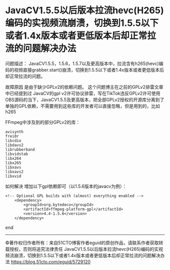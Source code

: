 # JavaCV1.5.5以后版本拉流hevc(H265)编码的实视频流崩溃，切换到1.5.5以下或者1.4x版本或者更低版本后却正常拉流的问题解决办法

 问题描述：
JavaCV1.5.5，1.5.6，1.5.7以及更高版本中，拉流含有h265(hevc)编码的视频直接grabber.start()崩溃，切换到1.5.5以下或者1.4x版本或者更低版本后却正常拉流的问题。

故障原因
是由于缺少GPLv2的依赖问题。
这个问题博主在之前的GPLv2排雷文章中已经提到过
 JavaCV的gpl v2许可协议排雷，写在TikTok违反GPLv2许可使用OBS源码的当下，JavaCV1.5.5及更高版本，把全部GPLv2授权的开源库分离到了单独的GPL依赖，不需要用到这些库的开发者可以直接忽略，但是用到的，比如h265

FFmpeg中涉及到的部分GPLv2的库：

```
avisynth
frei0r
libcdio
libdavs2
librubberband
libvidstab
libx264
libx265
libxavs
libxavs2
libxvid
```

如何解决
增加以下gpl依赖即可（以1.5.6版本的javacv为例）：

```
<!-- Optional GPL builds with (almost) everything enabled -->
    <dependency>
        <groupId>org.bytedeco</groupId>
        <artifactId>ffmpeg-platform-gpl</artifactId>
        <version>4.4-1.5.6</version>
    </dependency>
```

end


-----------------------------------
©著作权归作者所有：来自51CTO博客作者eguid的原创作品，请联系作者获取转载授权，否则将追究法律责任
JavaCV1.5.5以后版本拉流hevc(H265)编码的实视频流崩溃，切换到1.5.5以下或者1.4x版本或者更低版本后却正常拉流的问题解决办法
https://blog.51cto.com/eguid/5729120